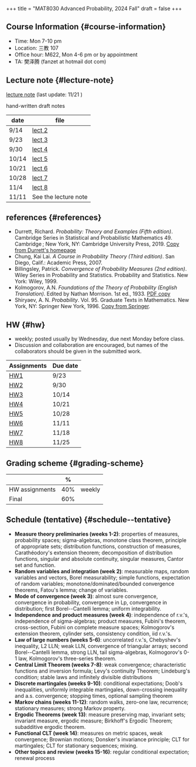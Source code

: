 +++
title = "MAT8030 Advanced Probability, 2024 Fall"
draft = false
+++

## Course Information {#course-information}

-   Time: Mon 7-10 pm
-   Location: 三教 107
-   Office hour: M622, Mon 4-6 pm or by appointment
-   TA: 樊泽腾 (fanzet at hotmail dot com)


## Lecture note {#lecture-note}

[lecture note](./adv-prob-note.pdf) (last update: 11/21 )

hand-written draft notes

| date  | file                   |
|-------|------------------------|
| 9/14  | [lect 2](./lect2.pdf)  |
| 9/23  | [lect 3](./lect3.pdf)  |
| 9/30  | [lect 4](./lect4.pdf)  |
| 10/14 | [lect 5](./lect5.pdf)  |
| 10/21 | [lect 6](./lect6.pdf)  |
| 10/28 | [lect 7](./lect07.pdf) |
| 11/4  | [lect 8](./lect08.pdf) |
| 11/11 | See the lecture note   |


## references {#references}

-   Durrett, Richard. _Probability: Theory and Examples (Fifth edition)_. Cambridge Series in Statistical and Probabilistic Mathematics 49. Cambridge ; New York, NY: Cambridge University Press, 2019. [Copy from Durrett's homepage](https://services.math.duke.edu/%7Ertd/PTE/PTE5_011119.pdf)
-   Chung, Kai Lai. _A Course in Probability Theory (Third edition)_. San Diego, Calif.: Academic Press, 2007.
-   Billingsley, Patrick. _Convergence of Probability Measures (2nd edition)_. Wiley Series in Probability and Statistics. Probability and Statistics. New York: Wiley, 1999.
-   Kolmogorov, A.N. _Foundations of the Theory of Probability (English Translation)_. Edited by Nathan Morrison. 1st ed., 1933. [PDF copy](./Kolmogorov1933.pdf)
-   Shiryaev, A. N. _Probability_. Vol. 95. Graduate Texts in Mathematics. New York, NY: Springer New York, 1996. [Copy from Springer](https://doi.org/10.1007/978-1-4757-2539-1).


## HW {#hw}

-   weekly; posted usually by Wednesday, due next Monday before class.
-   Discussion and collaboration are encouraged, but names of the collaborators should be given in the submitted work.

| Assignments      | Due date |
|------------------|----------|
| [HW1](./hw1.pdf) | 9/23     |
| [HW2](./hw2.pdf) | 9/30     |
| [HW3](./hw3.pdf) | 10/14    |
| [HW4](./hw4.pdf) | 10/21    |
| [HW5](./hw5.pdf) | 10/28    |
| [HW6](./hw6.pdf) | 11/11    |
| [HW7](./hw7.pdf) | 11/18    |
| [HW8](./hw8.pdf) | 11/25    |


## Grading scheme {#grading-scheme}

|                | %   |        |
|----------------|-----|--------|
| HW assignments | 40% | weekly |
| Final          | 60% |        |


## Schedule (tentative) {#schedule--tentative}

-   **Measure theory preliminaries (weeks 1-2)**: properties of measures, probability spaces;  sigma-algebras, monotone class theorem, principle of appropriate sets; distribution functions, construction of measures, Carathéodory's extension theorem; decomposition of distribution functions, singular and absolute continuity, singular measures, Cantor set and function.
-   **Random variables and integration (week 2)**: measurable maps, random variables and vectors, Borel measurability; simple functions, expectation of random variables; monotone/dominated/bounded convergence theorems, Fatou's lemma; change of variables.
-   **Mode of convergence (week 3)**: almost sure convergence, convergence in probability, convergence in Lp, convergence in distribution; first Borel--Cantelli lemma; uniform integrability.
-   **Independence and product measures (week 4)**: independence of r.v.'s, independence of sigma-algebras; product measures, Fubini's theorem, cross-section, Fubini on complete measure spaces; Kolmogorov's extension theorem, cylinder sets, consistency condition, iid r.v.'s.
-   **Law of large numbers (weeks 5-6)**: uncorrelated r.v.'s, Chebyshev's inequality, L2 LLN; weak LLN, convergence of  triangular arrays; second Borel--Cantelli lemma, strong LLN, tail sigma-algebras, Kolmogorov's 0-1 law, Kolmogorov's three-series theorem.
-   **Central Limit Theorem (weeks 7-8)**: weak convergence; characteristic functions and inversion formula; Levy's continuity Theorem; Lindeburg's condition; stable laws and infinitely divisible distributions
-   **Discrete martingales (weeks 9-10)**: conditional expectations; Doob's inequalities, uniformly integrable martingales, down-crossing inequality and a.s. convergence; stopping times, optional sampling theorem
-   **Markov chains (weeks 11-12)**: random walks, zero-one law, recurrence; stationary measures; strong Markov property.
-   **Ergodic Theorems (week 13)**: measure preserving map, invariant sets; invariant measure, ergodic measure; Birkhoff's Ergodic Theorem; subadditive ergodic theorem.
-   **Functional CLT (week 14)**: measures on metric spaces, weak convergence; Brownian motions; Donsker's invariance principle; CLT for martingales; CLT for stationary sequences; mixing.
-   **Other topics and review (weeks 15-16)**: regular conditional expectation; renewal process
